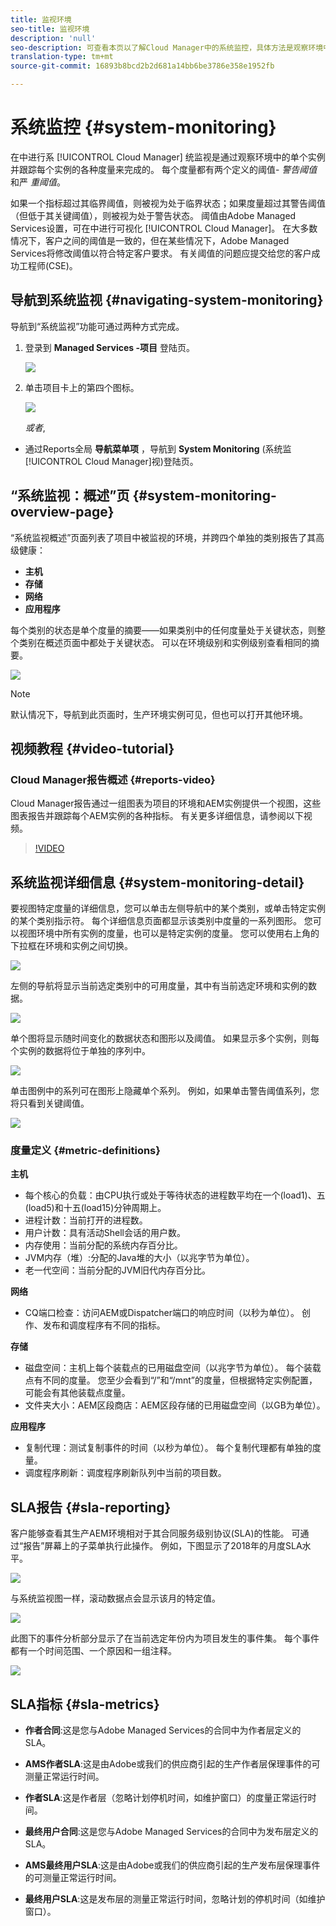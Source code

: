 ```yaml
---
title: 监视环境
seo-title: 监视环境
description: 'null'
seo-description: 可查看本页以了解Cloud Manager中的系统监控，具体方法是观察环境中的各个实例并跟踪每个实例的各种指标。
translation-type: tm+mt
source-git-commit: 16893b8bcd2b2d681a14bb6be3786e358e1952fb

---
```



# 系统监控 {#system-monitoring}

在中进行系 [!UICONTROL Cloud Manager] 统监视是通过观察环境中的单个实例并跟踪每个实例的各种度量来完成的。 每个度量都有两个定义的阈值- *警告阈值* 和严 *重阈值*。

如果一个指标超过其临界阈值，则被视为处于临界状态；如果度量超过其警告阈值（但低于其关键阈值），则被视为处于警告状态。 阈值由Adobe Managed Services设置，可在中进行可视化 [!UICONTROL Cloud Manager]。 在大多数情况下，客户之间的阈值是一致的，但在某些情况下，Adobe Managed Services将修改阈值以符合特定客户要求。 有关阈值的问题应提交给您的客户成功工程师(CSE)。

## 导航到系统监视 {#navigating-system-monitoring}

导航到“系统监视”功能可通过两种方式完成。

1. 登录到 **Managed Services -项目** 登陆页。

   ![](assets/ProgramLanding.png)

1. 单击项目卡上的第四个图标。

   ![](assets/first-timea1.png)

   *或者*,

* 通过Reports全局 **导航菜单项** ，导航到 **System Monitoring** (系统监 [!UICONTROL Cloud Manager]视)登陆页。


## “系统监视：概述”页 {#system-monitoring-overview-page}

“系统监视概述”页面列表了项目中被监视的环境，并跨四个单独的类别报告了其高级健康：

* **主机**
* **存储**
* **网络**
* **应用程序**

每个类别的状态是单个度量的摘要——如果类别中的任何度量处于关键状态，则整个类别在概述页面中都处于关键状态。 可以在环境级别和实例级别查看相同的摘要。

![](assets/System-Monitoring-Reports.png)

>[!NOTE]
>
>默认情况下，导航到此页面时，生产环境实例可见，但也可以打开其他环境。

## 视频教程 {#video-tutorial}

### Cloud Manager报告概述 {#reports-video}

Cloud Manager报告通过一组图表为项目的环境和AEM实例提供一个视图，这些图表报告并跟踪每个AEM实例的各种指标。
有关更多详细信息，请参阅以下视频。

>[!VIDEO](https://video.tv.adobe.com/v/26315/)

## 系统监视详细信息 {#system-monitoring-detail}

要视图特定度量的详细信息，您可以单击左侧导航中的某个类别，或单击特定实例的某个类别指示符。 每个详细信息页面都显示该类别中度量的一系列图形。 您可以视图环境中所有实例的度量，也可以是特定实例的度量。 您可以使用右上角的下拉框在环境和实例之间切换。

![](assets/System_Monitoring1.png)

左侧的导航将显示当前选定类别中的可用度量，其中有当前选定环境和实例的数据。

![](assets/System_Monitoring2.png)

单个图将显示随时间变化的数据状态和图形以及阈值。 如果显示多个实例，则每个实例的数据将位于单独的序列中。

![](assets/Monitoring_Graphs1.png)

单击图例中的系列可在图形上隐藏单个系列。
例如，如果单击警告阈值系列，您将只看到关键阈值。

![](assets/Monitoring_Graphs2.png)

### 度量定义 {#metric-definitions}

**主机**

* 每个核心的负载：由CPU执行或处于等待状态的进程数平均在一个(load1)、五(load5)和十五(load15)分钟周期上。
* 进程计数：当前打开的进程数。
* 用户计数：具有活动Shell会话的用户数。
* 内存使用：当前分配的系统内存百分比。
* JVM内存（堆）:分配的Java堆的大小（以兆字节为单位）。
* 老一代空间：当前分配的JVM旧代内存百分比。

**网络**

* CQ端口检查：访问AEM或Dispatcher端口的响应时间（以秒为单位）。 创作、发布和调度程序有不同的指标。

**存储**

* 磁盘空间：主机上每个装载点的已用磁盘空间（以兆字节为单位）。 每个装载点有不同的度量。 您至少会看到“/”和“/mnt”的度量，但根据特定实例配置，可能会有其他装载点度量。
* 文件夹大小：AEM区段商店：AEM区段存储的已用磁盘空间（以GB为单位）。

**应用程序**

* 复制代理：测试复制事件的时间（以秒为单位）。 每个复制代理都有单独的度量。
* 调度程序刷新：调度程序刷新队列中当前的项目数。

## SLA报告 {#sla-reporting}

客户能够查看其生产AEM环境相对于其合同服务级别协议(SLA)的性能。 可通过“报告”屏幕上的子菜单执行此操作。
例如，下图显示了2018年的月度SLA水平。

![](assets/SLA-Reports-one.png)

与系统监视图一样，滚动数据点会显示该月的特定值。

![](assets/SLA-Reports-two.png)

此图下的事件分析部分显示了在当前选定年份内为项目发生的事件集。 每个事件都有一个时间范围、一个原因和一组注释。

![](assets/sla-reporting3.png)

## SLA指标 {#sla-metrics}

* **作者合同**:这是您与Adobe Managed Services的合同中为作者层定义的SLA。

* **AMS作者SLA**:这是由Adobe或我们的供应商引起的生产作者层保理事件的可测量正常运行时间。

* **作者SLA**:这是作者层（忽略计划停机时间，如维护窗口）的度量正常运行时间。

* **最终用户合同**:这是您与Adobe Managed Services的合同中为发布层定义的SLA。

* **AMS最终用户SLA**:这是由Adobe或我们的供应商引起的生产发布层保理事件的可测量正常运行时间。

* **最终用户SLA**:这是发布层的测量正常运行时间，忽略计划的停机时间（如维护窗口）。
